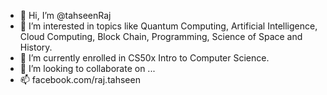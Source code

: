 - 👋 Hi, I’m @tahseenRaj
- 👀 I’m interested in topics like Quantum Computing, Artificial Intelligence, Cloud Computing, Block Chain, Programming, Science of Space and History.
- 🌱 I’m currently enrolled in CS50x Intro to Computer Science.
- 💞️ I’m looking to collaborate on ...
- 📫 facebook.com/raj.tahseen

<!---
tahseenRaj/tahseenRaj is a ✨ special ✨ repository because its `README.md` (this file) appears on your GitHub profile.
You can click the Preview link to take a look at your changes.
--->
